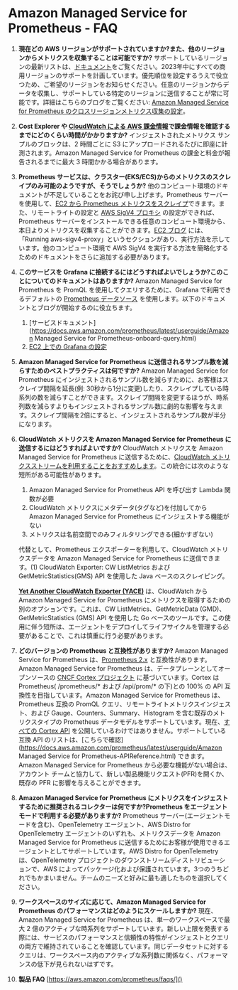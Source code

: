 # Amazon Managed Service for Prometheus - FAQ

1. **現在どの AWS リージョンがサポートされていますか?また、他のリージョンからメトリクスを収集することは可能ですか?** サポートしているリージョンの最新リストは、[ドキュメント](https://docs.aws.amazon.com/prometheus/latest/userguide/what-is-Amazon-Managed-Service-Prometheus.html)をご覧ください。2023年中にすべての商用リージョンのサポートを計画しています。優先順位を設定するうえで役立つため、ご希望のリージョンをお知らせください。任意のリージョンからデータを収集し、サポートしている特定のリージョンに送信することが常に可能です。詳細はこちらのブログをご覧ください: [Amazon Managed Service for Prometheus のクロスリージョンメトリクス収集の設定](https://aws.amazon.com/blogs/opensource/set-up-cross-region-metrics-collection-for-amazon-managed-service-for-prometheus-workspaces/)。

1. **Cost Explorer や [CloudWatch による AWS 課金情報](https://docs.aws.amazon.com/AmazonCloudWatch/latest/monitoring/gs_monitor_estimated_charges_with_cloudwatch.html)で課金情報を確認するまでにどのくらい時間がかかりますか?**
    インジェストされたメトリクス サンプルのブロックは、2 時間ごとに S3 にアップロードされるたびに即座に計測されます。Amazon Managed Service for Prometheus の課金と料金が報告されるまでに最大 3 時間かかる場合があります。

1. **Prometheus サービスは、クラスター(EKS/ECS)からのメトリクスのスクレイプのみ可能のようですが、そうでしょうか?**
    他のコンピュート環境のドキュメントが不足していることをお詫び申し上げます。Prometheus サーバーを使用して、[EC2 から Prometheus メトリクスをスクレイプ](https://aws.amazon.com/blogs/opensource/using-amazon-managed-service-for-prometheus-to-monitor-ec2-environments/)できます。また、リモートライトの設定と [AWS SigV4 プロキシ](https://github.com/awslabs/aws-sigv4-proxy) の設定ができれば、Prometheus サーバーをインストールできる任意のコンピュート環境から、本日よりメトリクスを収集することができます。[EC2 ブログ](https://aws.amazon.com/blogs/opensource/using-amazon-managed-service-for-prometheus-to-monitor-ec2-environments/) には、「Running aws-sigv4-proxy」というセクションがあり、実行方法を示しています。他のコンピュート環境で AWS SigV4 を実行する方法を簡略化するためのドキュメントをさらに追加する必要があります。 

1. **このサービスを Grafana に接続するにはどうすればよいでしょうか?このことについてのドキュメントはありますか?**
    Amazon Managed Service for Prometheus を PromQL を使用してクエリするために、Grafana で利用できるデフォルトの [Prometheus データソース](https://grafana.com/docs/grafana/latest/datasources/prometheus/) を使用します。以下のドキュメントとブログが開始するのに役立ちます。
    1. [サービスドキュメント](https://docs.aws.amazon.com/prometheus/latest/userguide/Amazon Managed Service for Prometheus-onboard-query.html) 
    1. [EC2 上での Grafana の設定](https://aws.amazon.com/blogs/opensource/setting-up-grafana-on-ec2-to-query-metrics-from-amazon-managed-service-for-prometheus/)

1. **Amazon Managed Service for Prometheus に送信されるサンプル数を減らすためのベストプラクティスは何ですか?** 
    Amazon Managed Service for Prometheus にインジェストされるサンプル数を減らすために、お客様はスクレイプ間隔を延長(例: 30秒から1分に変更)したり、スクレイプしている時系列の数を減らすことができます。スクレイプ間隔を変更するほうが、時系列数を減らすよりもインジェストされるサンプル数に劇的な影響を与えます。スクレイプ間隔を2倍にすると、インジェストされるサンプル数が半分になります。

1. **CloudWatch メトリクスを Amazon Managed Service for Prometheus に送信するにはどうすればよいですか?** 
    CloudWatch メトリクスを Amazon Managed Service for Prometheus に送信するために、[CloudWatch メトリクスストリームを利用することをおすすめします](https://aws-observability.github.io/observability-best-practices/recipes/recipes/lambda-cw-metrics-go-amp/)。この統合には次のような短所がある可能性があります。
    1. Amazon Managed Service for Prometheus API を呼び出す Lambda 関数が必要
    1. CloudWatch メトリクスにメタデータ(タグなど)を付加してから Amazon Managed Service for Prometheus にインジェストする機能がない
    1. メトリクスは名前空間でのみフィルタリングできる(細かすぎない)
    
    代替として、Prometheus エクスポーターを利用して、CloudWatch メトリクスデータを Amazon Managed Service for Prometheus に送信できます。(1) CloudWatch Exporter: CW ListMetrics および GetMetricStatistics(GMS) API を使用した Java ベースのスクレイピング。
    
    [**Yet Another CloudWatch Exporter (YACE)**](https://github.com/nerdswords/yet-another-cloudwatch-exporter) は、CloudWatch から Amazon Managed Service for Prometheus にメトリクスを取得するための別のオプションです。これは、CW ListMetrics、GetMetricData (GMD)、GetMetricStatistics (GMS) API を使用した Go ベースのツールです。この使用に伴う短所は、エージェントをデプロイしてライフサイクルを管理する必要があることで、これは慎重に行う必要があります。

1. **どのバージョンの Prometheus と互換性がありますか?**
    Amazon Managed Service for Prometheus は、[Prometheus 2.x](https://github.com/prometheus/prometheus/blob/main/RELEASE.md) と互換性があります。Amazon Managed Service for Prometheus は、データプレーンとしてオープンソースの [CNCF Cortex プロジェクト](https://cortexmetrics.io/) に基づいています。Cortex は Prometheus( /prometheus/* および /api/prom/* の下)との 100% の API 互換性を目指しています。Amazon Managed Service for Prometheus は、Prometheus 互換の PromQL クエリ、リモートライトメトリクスインジェスト、および Gauge、Counters、Summary、Histogram を含む既存のメトリクスタイプの Prometheus データモデルをサポートしています。現在、[すべての Cortex API](https://cortexmetrics.io/docs/api/) を公開しているわけではありません。サポートしている互換 API のリストは、[こちらで確認](https://docs.aws.amazon.com/prometheus/latest/userguide/Amazon Managed Service for Prometheus-APIReference.html) できます。Amazon Managed Service for Prometheus から必要な機能がない場合は、アカウント チームと協力して、新しい製品機能リクエスト(PFR)を開くか、既存の PFR に影響を与えることができます。

1. **Amazon Managed Service for Prometheus にメトリクスをインジェストするために推奨されるコレクターは何ですか?Prometheus をエージェントモードで利用する必要がありますか?**
    Prometheus サーバー(エージェントモードを含む)、OpenTelemetry エージェント、AWS Distro for OpenTelemetry エージェントのいずれも、メトリクスデータを Amazon Managed Service for Prometheus に送信するためにお客様が使用できるエージェントとしてサポートしています。AWS Distro for OpenTelemetry は、OpenTelemetry プロジェクトのダウンストリームディストリビューションで、AWS によってパッケージ化および保護されています。3つのうちどれでもかまいません。チームのニーズと好みに最も適したものを選択してください。

1. **ワークスペースのサイズに応じて、Amazon Managed Service for Prometheus のパフォーマンスはどのようにスケールしますか?**
    現在、Amazon Managed Service for Prometheus は、単一のワークスペースで最大 2 億のアクティブな時系列をサポートしています。新しい上限を発表する際には、サービスのパフォーマンスと信頼性の特性がインジェストとクエリの両方で維持されていることを確認しています。同じデータセットに対するクエリは、ワークスペース内のアクティブな系列数に関係なく、パフォーマンスの低下が見られないはずです。

1. **製品 FAQ** [https://aws.amazon.com/prometheus/faqs/]()

